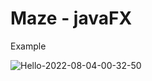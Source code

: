 # Maze - javaFX

Example 

![Hello-2022-08-04-00-32-50](https://user-images.githubusercontent.com/93584464/182716917-fd0c95ae-7982-4d12-8aea-4545027646e4.gif)
